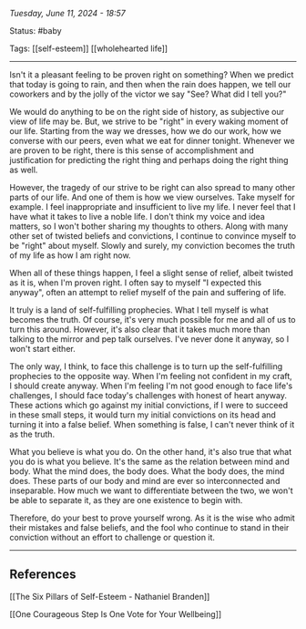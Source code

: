 
*Tuesday, June 11, 2024 - 18:57*

Status: #baby 

Tags: [[self-esteem]] [[wholehearted life]]

---

Isn't it a pleasant feeling to be proven right on something? When we predict that today is going to rain, and then when the rain does happen, we tell our coworkers and by the jolly of the victor we say "See? What did I tell you?"

We would do anything to be on the right side of history, as subjective our view of life may be. But, we strive to be "right" in every waking moment of our life. Starting from the way we dresses, how we do our work, how we converse with our peers, even what we eat for dinner tonight. Whenever we are proven to be right, there is this sense of accomplishment and justification for predicting the right thing and perhaps doing the right thing as well.

However, the tragedy of our strive to be right can also spread to many other parts of our life. And one of them is how we view ourselves. Take myself for example. I feel inappropriate and insufficient to live my life. I never feel that I have what it takes to live a noble life. I don't think my voice and idea matters, so I won't bother sharing my thoughts to others. Along with many other set of twisted beliefs and convictions, I continue to convince myself to be "right" about myself. Slowly and surely, my conviction becomes the truth of my life as how I am right now.

When all of these things happen, I feel a slight sense of relief, albeit twisted as it is, when I'm proven right. I often say to myself "I expected this anyway", often an attempt to relief myself of the pain and suffering of life.

It truly is a land of self-fulfilling prophecies. What I tell myself is what becomes the truth. Of course, it's very much possible for me and all of us to turn this around. However, it's also clear that it takes much more than talking to the mirror and pep talk ourselves. I've never done it anyway, so I won't start either. 

The only way, I think, to face this challenge is to turn up the self-fulfilling prophecies to the opposite way. When I'm feeling not confident in my craft, I should create anyway. When I'm feeling I'm not good enough to face life's challenges, I should face today's challenges with honest of heart anyway. These actions which go against my initial convictions, if I were to succeed in these small steps, it would turn my initial convictions on its head and turning it into a false belief. When something is false, I can't never think of it as the truth.

What you believe is what you do. On the other hand, it's also true that what you do is what you believe. It's the same as the relation between mind and body. What the mind does, the body does. What the body does, the mind does. These parts of our body and mind are ever so interconnected and inseparable. How much we want to differentiate between the two, we won't be able to separate it, as they are one existence to begin with.

Therefore, do your best to prove yourself wrong. As it is the wise who admit their mistakes and false beliefs, and the fool who continue to stand in their conviction without an effort to challenge or question it. 

---
## References

[[The Six Pillars of Self-Esteem - Nathaniel Branden]]

[[One Courageous Step Is One Vote for Your Wellbeing]]